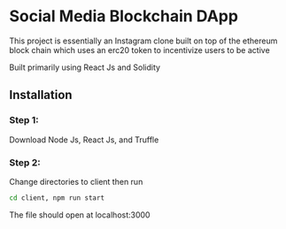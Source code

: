 # Social Media Blockchain DApp

This project is essentially an Instagram clone built on top of the ethereum block chain 
which uses an erc20 token to incentivize users to be active

Built primarily using React Js and Solidity


## Installation

### Step 1:

Download Node Js, React Js, and Truffle 

### Step 2:

Change directories to client then run 

```sh
cd client, npm run start
```

The file should open at localhost:3000
